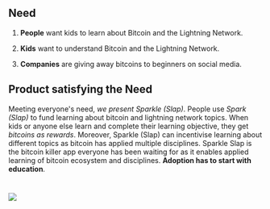 ## Need

1. **People** want kids to learn about Bitcoin and the Lightning Network. 

1. **Kids** want to understand Bitcoin and the Lightning Network. 

1. **Companies** are giving away bitcoins to beginners on social media.

## Product satisfying the Need

Meeting everyone's need, *we present Sparkle (Slap)*. 
People use *Spark (Slap)* to fund learning about bitcoin and lightning network topics. 
When kids or anyone else learn and complete their learning objective, they get *bitcoins as rewards*.
Moreover, Sparkle (Slap) can incentivise learning about different topics as bitcoin has applied multiple disciplines.
Sparkle Slap is the bitcoin killer app everyone has been waiting for as it enables applied learning of bitcoin ecosystem and disciplines.
**Adoption has to start with education**.

#
[![](http://img.youtube.com/vi/s4g1XFU8Gto/0.jpg)](http://www.youtube.com/watch?v=s4g1XFU8Gto "Sparkle")

